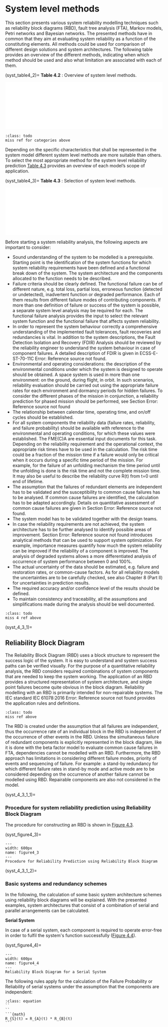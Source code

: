 # System level methods 

This section presents various system reliability modelling techniques such as reliability block diagrams (RBD), fault tree analysis (FTA), Markov models, Petri networks and Bayesian networks. The presented methods have in common that they aim at evaluating system reliability as a function of the constituting elements. All methods could be used for comparison of different design solutions and system architectures. The following table provides an overview of the different methods, indicating when which method should be used and also what limitation are associated with each of them.

(syst_table4_2)=
**Table 4.2** : Overview of system level methods.

<iframe src="../../../_static/interactivity/html/syst_table4_2.html" frameborder="0" style="width:100%;" id="ext_interactive" onload="resize_iframe()"></iframe>

```{admonition} Todo
:class: todo
miss ref for categories above
```

Depending on the specific characteristics that shall be represented in the system model different system level methods are more suitable than others. To select the most appropriate method for the system level reliability prediction [Table 4.3](syst_table4_3) provides an overview of each model’s scope of application.

(syst_table4_3)=
**Table 4.3** : Selection of system level methods.

<iframe src="../../../_static/interactivity/html/syst_table4_3.html" frameborder="0" style="width:100%;" id="ext_interactive" onload="resize_iframe()"></iframe>

Before starting a system reliability analysis, the following aspects are important to consider:

- Sound understanding of the system to be modelled is a prerequisite. Starting point is the identification of the system functions for which system reliability requirements have been defined and a functional break down of the system. The system architecture and the components allocated to the function needs to be described. 
- Failure criteria should be clearly defined. The functional failure can be of different nature, e.g. total loss, partial loss, erroneous function (detected or undetected), inadvertent function or degraded performance. Each of them results from different failure modes of contributing components. If more than one definition of failure or success of the system is possible, a separate system level analysis may be required for each. The functional failure analysis provides the input to select the relevant system function and the functional failure that affects system reliability.
- In order to represent the system behaviour correctly a comprehensive understanding of the implemented fault tolerances, fault recoveries and redundancies is vital. In addition to the system descriptions, the Fault Detection Isolation and Recovery (FDIR) Analysis should be reviewed by the reliability engineer to understand the system behaviour in case of component failures. A detailed description of FDIR is given in ECSS-E-ST-70-11C Error: Reference source not found.
- Environmental and operating considerations: the description of the environmental conditions under which the system is designed to operate should be obtained. A space system is used in more than one environment: on the ground, during flight, in orbit. In such scenarios, reliability evaluation should be carried out using the appropriate failure rates for each environment and dormancy periods for hidden failures. To consider the different phases of the mission in conjunction, a reliability prediction for phased mission should be performed, see Section Error: Reference source not found
- The relationship between calendar time, operating time, and on/off cycles should be established.
- For all system components the reliability data (failure rates, reliability, and failure probability) should be available with reference to the environmental and operating conditions, for which these values were established. The FME(C)A are essential input documents for this task. Depending on the reliability requirement and the operational context, the appropriate risk times have to be used in the calculation. The risk time could be a fraction of the mission time if a failure would only be critical when it occurs during a specific time period of the mission. For example, for the failure of an unfolding mechanism the time period until the unfolding is done is the risk time and not the complete mission time. It may also be useful to describe the reliability curve R(t) from t=0 until end of lifetime. 
- The assumption that the failures of redundant elements are independent has to be validated and the susceptibility to common cause failures has to be analysed. If common cause failures are identified, the calculation has to be adapted accordingly. Details on quantitative assessment of common cause failures are given in Section Error: Reference source not found.
- The system model has to be validated together with the design teams.
- In case the reliability requirements are not achieved, the system architecture has to be further analysed to identify possible areas of improvement. Section Error: Reference source not found introduces analytical methods that can be used to support system optimization. For example, importance measures quantify how much the system reliability can be improved if the reliability of a component is improved. The analysis of degraded systems allows a more differentiated analysis of occurrence of system performance between 0 and 100%.
- The actual uncertainty of the data should be estimated, e.g. failure and restoration rates, or common-cause factors. As for all reliability models the uncertainties are to be carefully checked, see also Chapter 8 (Part II) for uncertainties in prediction results. 
- The required accuracy and/or confidence level of the results should be defined.
- To maintain consistency and traceability, all the assumptions and simplifications made during the analysis should be well documented.

```{admonition} Todo
:class: todo
miss 4 ref above
```

(syst_4_3_1)=
## Reliability Block Diagram

The Reliability Block Diagram (RBD) uses a block structure to represent the success logic of the system. It is easy to understand and system success paths can be verified visually. For the purpose of a quantitative reliability analysis, the RBD considers required combinations of system components that are needed to keep the system working. The application of an RBD provides a structured representation of system architecture, and single point failures become quite obvious in the block diagram. Reliability modelling with an RBD is primarily intended for non-repairable systems. The IEC standard IEC 61078:2016 Error: Reference source not found provides the application rules and definitions. 

```{admonition} Todo
:class: todo
miss ref above
```

The RBD is created under the assumption that all failures are independent, thus the occurrence rate of an individual block in the RBD is independent of the occurrence of other events in the RBD. Unless the simultaneous failure of redundant components is explicitly represented in the block diagram, like it is done with the beta factor model to evaluate common cause failures in FTA, dependencies cannot be modelled with an RBD. Furthermore, the RBD approach has limitations in considering different failure modes, priority of events and sequencing of failure. For example: a stand-by redundancy for which different failure rates in stand-by mode and active mode are to be considered depending on the occurrence of another failure cannot be modelled using RBD. Repairable components are also not considered in the model.  


(syst_4_3_1_1)=
### Procedure for system reliability prediction using Reliability Block Diagram

The procedure for constructing an RBD is shown in [Figure 4.3](syst_figure4_3). 

(syst_figure4_3)=
```{figure} ../../picture/figure4_3.png
---
width: 600px
name: figure4_3
---
Procedure for Reliability Prediction using Reliability Block Diagram
```

(syst_4_3_1_2)=
### Basic systems and redundancy schemes

In the following, the calculation of some basic system architecture schemes using reliability block diagrams will be explained. With the presented examples, system architectures that consist of a combination of serial and parallel arrangements can be calculated. 

**Serial System**

In case of a serial system, each component is required to operate error-free in order to fulfil the system's function successfully ([Figure 4.4](syst_figure4_4)).

(syst_figure4_4)=
```{figure} ../../picture/figure4_4.png
---
width: 600px
name: figure4_4
---
Reliability Block Diagram for a Serial System
```

The following rules apply for the calculation of the Failure Probability or Reliability of serial systems under the assumption that the components are independent:

````{admonition} Equation 4.1
:class: equation
``
``  
```{math}
R_{S}(t) = R_{A}(t) * R_{B}(t)
```
````